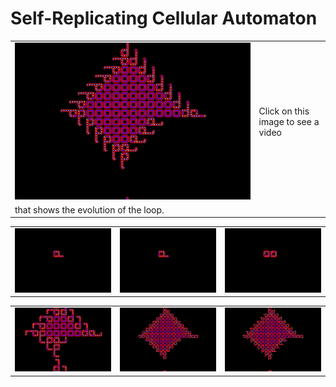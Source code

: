 # Self-Replicating Cellular Automaton




| | |
| --- | --- |
| [![Watch the video](https://github.com/AndreiSerbanescu/Self-replicating-cellular-automaton/blob/master/images/loop.jpeg)](https://youtu.be/Qf9JfPknkhI) |  Click on this image to see a video
that shows the evolution of the loop. |




|  |  |  |
|---|---| ---|
|![Screenshot5](https://github.com/AndreiSerbanescu/Self-replicating-cellular-automaton/blob/master/screenshots/screenshot0016.jpg) |  ![Screenshot3](https://github.com/AndreiSerbanescu/Self-replicating-cellular-automaton/blob/master/screenshots/screenshot0016.jpg)|  ![Screenshot2](https://github.com/AndreiSerbanescu/Self-replicating-cellular-automaton/blob/master/screenshots/screenshot0130.jpg)|


|  |  |  |
|---|---| ---|
|![Screenshot5](https://github.com/AndreiSerbanescu/Self-replicating-cellular-automaton/blob/master/screenshots/screenshot0808.jpg) |  ![Screenshot3](https://github.com/AndreiSerbanescu/Self-replicating-cellular-automaton/blob/master/screenshots/loop0265.jpg)|  ![Screenshot2](https://github.com/AndreiSerbanescu/Self-replicating-cellular-automaton/blob/master/screenshots/loop0269.jpg)|
